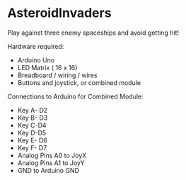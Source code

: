 # AsteroidInvaders
Play against three enemy spaceships and avoid getting hit!

Hardware required:
- Arduino Uno
- LED Matrix ( 16 x 16)
- Breadboard / wiring / wires
- Buttons and joystick, or combined module


Connections to Arduino for Combined Module:
- Key A- D2
- Key B- D3
- Key C-D4
- Key D-D5
- Key E- D6
- Key F- D7
- Analog Pins A0 to JoyX
- Analog Pins A1 to JoyY
- GND to Arduino GND

